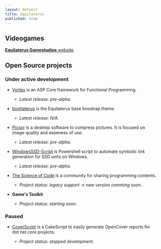 ```yaml
---
layout: default
title: Equilaterus
published: true
---
```


## Videogames

[**Equilaterus Gamestudios** website](http://equilaterus.azurewebsites.net/). 

## Open Source projects

### Under active development

* [Vortex](https://github.com/equilaterus/Vortex) is an ASP Core framework for Functional Programming. 
  * *Latest release: pre-alpha.*

* [bootlaterus](https://github.com/equilaterus/bootlaterus) is the Equilaterus base boostrap theme.
  * *Latest release: N/A.*

* [Picsor](https://github.com/equilaterus/Picsor) is a desktop software to compress pictures. It is focused on image quality and easeness of use.
  * *Latest release: pre-alpha.*

* [WindowsSSD-Script](https://github.com/equilaterus/WindowsSSD-Script) is Powershell script to automate symbolic link generation for SSD units on Windows.

  * *Latest release: pre-alpha.*

* [The Science of Code](http://thescienceofcode.com) is a community for sharing programming contents.
  * *Project status: legacy support -> new version comming soon.*.

* **Game's Toolkit**
  * *Project status: starting soon.*


### Paused

* [CoverScript](https://github.com/equilaterus/CoverScript) is a CakeScript to easily generate OpenCover reports for dot net core projects.

  * *Project status: stopped development.*


